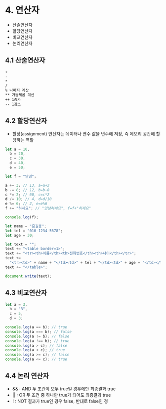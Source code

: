 # 4. 연산자

- 산술연산자
- 할당연산자
- 비교연산자
- 논리연산자

## 4.1 산술연산자

```txt
+
-
*
/
% 나머지 계산
** 거듭제곱 계산
++ 1증가
-- 1감소
```

## 4.2 할당연산자

- 할당(assignment) 연산자는 데이터나 변수 값을 변수에 저장, 즉 메모리 공간에 할당하는 역할

```js
let a = 10,
  b = 20,
  c = 30,
  d = 40,
  e = 50;

let f = "안녕";

a += 3; // 13, a=a+3
b -= 8; // 12, b=b-8
c *= 2; // 60, c=c*2
d /= 10; // 4, d=d/10
e %= 6; // 2, e=e%6
f += "하세요"; // "안녕하세요", f=f+"하세요"

console.log(f);
```

```js
let name = "홍길동";
let tel = "010-1234-5678";
let age = 30;

let text = "";
text += "<table border=1>";
text += "<tr><th>이름</th><th>전화번호</th><th>나이</th></tr>";
text +=
  "<tr><td>" + name + "</td><td>" + tel + "</td><td>" + age + "</td></tr>";
text += "</table>";

document.write(text);
```

## 4.3 비교연산자

```js
let a = 3,
  b = "3",
  c = 5,
  d = 3;

console.log(a == b); // true
console.log(a === b); // false
console.log(a != b); // false
console.log(a !== b); // true
console.log(a > c); // false
console.log(a < c); // true
console.log(a >= c); // false
console.log(a <= c); // true
```

## 4.4 논리 연산자

- && : AND 두 조건이 모두 true일 경우에만 최종결과 true
- || : OR 두 조건 중 하나만 true가 되어도 최종결과 true
- ! : NOT 결과가 true인 경우 false, 반대로 false인 경
